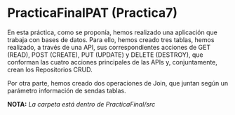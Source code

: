 # PracticaFinalPAT (Practica7)

En esta práctica, como se proponía, hemos realizado una aplicación que trabaja con bases de datos. Para ello, hemos creado tres tablas, hemos realizado, a través de una API, sus correspondientes acciones de GET (READ), POST (CREATE), PUT (UPDATE) y DELETE (DESTROY), que conforman las cuatro acciones principales de las APIs y, conjuntamente, crean los Repositorios CRUD. 

Por otra parte, hemos creado dos operaciones de Join, que juntan según un parámetro información de sendas tablas.

**NOTA:** *La carpeta está dentro de PracticaFinal/src*
